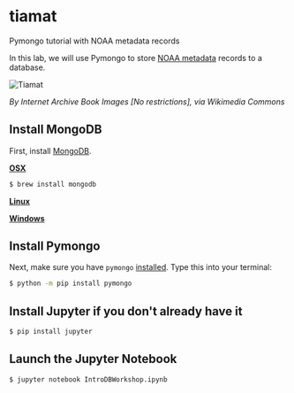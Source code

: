 # tiamat
Pymongo tutorial with NOAA metadata records

In this lab, we will use Pymongo to store [NOAA metadata](https://data.noaa.gov/data.json) records to a database.

![Tiamat](https://github.com/rebeccabilbro/tiamat/blob/master/images/tiamat.jpg)  

_By Internet Archive Book Images [No restrictions], via Wikimedia Commons_


## Install MongoDB
First, install [MongoDB](https://docs.mongodb.org/manual/administration/install-community/).

[__OSX__](https://docs.mongodb.org/manual/tutorial/install-mongodb-on-os-x/)    
```bash
$ brew install mongodb
```

[__Linux__](https://docs.mongodb.org/manual/administration/install-on-linux/)    

[__Windows__](https://docs.mongodb.org/manual/tutorial/install-mongodb-on-windows/)    

## Install Pymongo
Next, make sure you have `pymongo` [installed](https://api.mongodb.org/python/current/installation.html). Type this into your terminal:

```bash
$ python -m pip install pymongo
```

## Install Jupyter if you don't already have it

```bash
$ pip install jupyter
```

## Launch the Jupyter Notebook

```bash
$ jupyter notebook IntroDBWorkshop.ipynb
```
